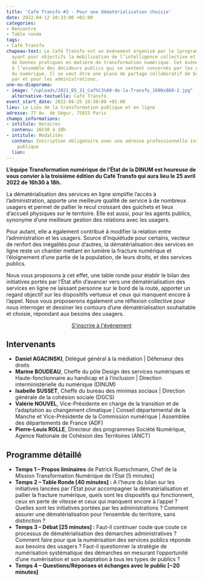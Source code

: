 ```yaml
---
title: 'Café Transfo #3 - Pour une dématérialisation choisie'
date: 2022-04-12 10:33:00 +02:00
categories:
- Rencontre
- Table ronde
tags:
- Café Transfo
chapeau-text: Le Café Transfo est un événement organisé par le [programme TECH.GOUV](https://www.numerique.gouv.fr/actualites/tech-gouv-accelerer-la-transformation-numerique-du-service-public/)
  ayant pour objectifs la mobilisation de l’intelligence collective et la diffusion
  de bonnes pratiques en matière de transformation numérique. Cet événement est destiné
  à l’ensemble des décideurs publics qui se sentent concernés par les grands enjeux
  du numérique. Il se veut être une place de partage collaboratif de bonnes pratiques
  par et pour les administrations.
une-ou-diaporama:
- image: "/uploads/2021_05_31_Caf%C3%A9-de-la-Transfo_1600x860-2.jpg"
  alternative-textuelle: Café Transfo
event_start_date: 2022-04-25 16:30:00 +02:00
lieu: Le Lieu de la transformation publique et en ligne
adresse: 77 Av. de Ségur, 75015 Paris
champs_informations:
- intitule: Horaires
  contenu: 16h30 à 18h
- intitule: Modalités
  contenu: Inscription obligatoire avec une adresse professionnelle issue de la fonction
    publique
  lien: 
---
```


**L’équipe Transformation numérique de l’État de la DINUM est heureuse de vous convier à la troisième édition du Café Transfo qui aura lieu le 25 avril 2022 de 16h30 à 18h.**

La dématérialisation des services en ligne simplifie l’accès à l’administration, apporte une meilleure qualité de service à de nombreux usagers et permet de pallier le recul croissant des guichets et lieux d’accueil physiques sur le territoire. Elle est aussi, pour les agents publics, synonyme d’une meilleure gestion des relations avec les usagers.

Pour autant, elle a également contribué à modifier la relation entre l’administration et les usagers. Source d’inquiétude pour certains, vecteur de renfort des inégalités pour d’autres, la dématérialisation des services en ligne reste un chantier mettant en lumière la fracture numérique et l’éloignement d’une partie de la population, de leurs droits, et des services publics. 

Nous vous proposons à cet effet, une table ronde pour établir le bilan des initiatives portés par l’État afin d’avancer vers une dématérialisation des services en ligne ne laissant personne sur le bord de la route, apporter un regard objectif sur les dispositifs vertueux et ceux qui manquent encore à l’appel. Nous vous proposerons également une réflexion collective pour nous interroger et dessiner les contours d’une dématérialisation souhaitable et choisie, répondant aux besoins des usagers.

<p align="center"><a href="https://www.eventbrite.fr/e/billets-le-numerique-au-service-des-politiques-publiques-de-jeunesse-168711525715" class="button">S'inscrire à l'événement</a></p>

## Intervenants

* **Daniel AGACINSKI**, Délégué général à la médiation | Défenseur des droits
* **Marine BOUDEAU**, Cheffe du pôle Design des services numériques et Haute-fonctionnaire au handicap et à l’inclusion | Direction interministérielle du numérique (DINUM)
* **Isabelle SUSSET**, Cheffe du bureau des minimas sociaux | Direction générale de la
cohésion sociale (DGCS)
* **Valérie NOUVEL**, Vice-Présidente en charge de la transition et de l’adaptation au changement climatique | Conseil départemental de la Manche et Vice-Présidente de la Commission numérique | Assemblée des départements de France (ADF)
* **Pierre-Louis ROLLE**, Directeur des programmes Société Numérique, Agence Nationale de Cohésion des Territoires (ANCT)

## Programme détaillé

* **Temps 1 – Propos liminaires** de Patrick Ruetschmann, Chef de la Mission Transformation Numérique de l’État [5 minutes]
* **Temps 2 – Table Ronde [40 minutes] :** A l’heure du bilan sur les initiatives lancées par l’État pour accompagner la dématérialisation et pallier la fracture numérique, quels sont les dispositifs qui fonctionnent, ceux en perte de vitesse et ceux qui manquent encore à l’appel ? Quelles sont les initiatives portées par les administrations ? Comment assurer une dématérialisation pour l’ensemble du territoire, sans distinction ?
* **Temps 3 – Débat [25 minutes] :** Faut-il continuer coute que coute ce processus de dématérialisation des démarches administratives ? Comment faire pour que la numérisation des services publics réponde aux besoins des usagers ? Faut-il questionner la stratégie de numérisation systématique des démarches en mesurant l’opportunité d’une numérisation et son adaptation à tous les types de publics ?
* **Temps 4 – Questions/Réponses et échanges avec le public [~20 minutes]**
